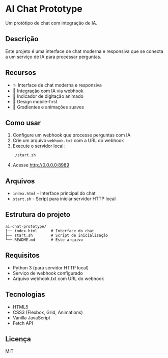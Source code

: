 # AI Chat Prototype

Um protótipo de chat com integração de IA.

## Descrição

Este projeto é uma interface de chat moderna e responsiva que se conecta a um serviço de IA para processar perguntas.

## Recursos

- ✨ Interface de chat moderna e responsiva
- 🤖 Integração com IA via webhook
- 💬 Indicador de digitação animado
- 📱 Design mobile-first
- 🎨 Gradientes e animações suaves

## Como usar

1. Configure um webhook que processe perguntas com IA
2. Crie um arquivo `webhook.txt` com a URL do webhook
3. Execute o servidor local:
   ```bash
   ./start.sh
   ```
4. Acesse http://0.0.0.0:8989

## Arquivos

- `index.html` - Interface principal do chat
- `start.sh` - Script para iniciar servidor HTTP local

## Estrutura do projeto

```
ai-chat-prototype/
├── index.html      # Interface do chat
├── start.sh        # Script de inicialização
└── README.md       # Este arquivo
```

## Requisitos

- Python 3 (para servidor HTTP local)
- Serviço de webhook configurado
- Arquivo webhook.txt com URL do webhook

## Tecnologias

- HTML5
- CSS3 (Flexbox, Grid, Animations)
- Vanilla JavaScript
- Fetch API

## Licença

MIT
